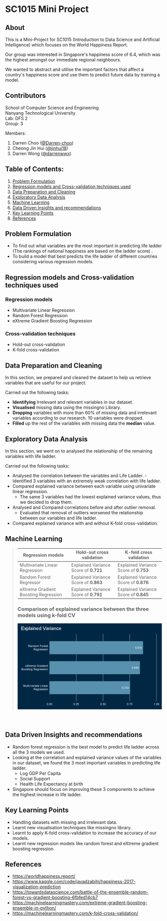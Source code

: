 # SC1015 Mini Project

## About

This is a Mini-Project for SC1015 (Introduction to Data Science and Artificial Intelligence) which focuses on the World Happiness Report. 

Our group was interested in Singapore's happiness score of 6.4, which was the highest amongst our immediate regional neighbours.

We wanted to abstract and utilise the important factors that affect a country's happiness score and use them to predict future data by training a model.
  
## Contributors

School of Computer Science and Engineering \
Nanyang Technological University \
Lab: DFS 2 \
Group: 3

Members: 
1. Darren Choo ([@Darren-choo](https://github.com/Darren-choo))
2. Cheong Jin Hui ([@jinhui18](https://github.com/jinhui18))
3. Darren Wong ([@darrenwwx](https://github.com/darrenwwx))

## Table of Contents:
1. [Problem Formulation](#Problem-Formulation)
2. [Regression models and Cross-validation techniques used](#Regression-models-and-Cross-validation-techniques-used)
3. [Data Preparation and Cleaning](#Data-Preparation-and-Cleaning)
4. [Exploratory Data Analysis](#Exploratory-Data-Analysis)
5. [Machine Learning](#Machine-Learning)
6. [Data Driven Insights and recommendations](#Data-Driven-Insights-and-recommendations)
7. [Key Learning Points](#Key-Learning-Points)
8. [References](#References)

## Problem Formulation
- To find out what variables are the most important in predicting life ladder (The rankings of national happiness are based on the ladder score) .
- To build a model that best predicts the life ladder of different countries considering various regression models.

## Regression models and Cross-validation techniques used

###  Regression models
- Multivariate Linear Regression 
- Random Forest Regression
- eXtreme Gradient Boosting Regression

### Cross-validation techniques
- Hold-out cross-validation
- K-fold cross-validation

## Data Preparation and Cleaning
In this section, we prepared and cleaned the dataset to help us retrieve variables that are useful for our project.

Carried out the following tasks:

- **Identifying** Irrelevant and relevant variables in our dataset. 
- **Visualised** missing data using the missingno Library.
- **Dropping** variables with more than 60% of missing data and irrelevant variables according to our research. 10 variables were dropped.
- **Filled** up the rest of the variables with missing data the **median** value.


## Exploratory Data Analysis
In this section, we went on to analysed the relationship of the remaining variables with life ladder.

Carried out the following tasks:
- Analysed the correlation between the variables and Life Ladder.
  -Identified 3 variables with an extremely weak correlation with life ladder.
- Compared explained variance between each variable using univariate linear regression.
  - The same 3 variables had the lowest explained variance values, thus we decided to drop them. 
- Analysed and Compared correlations before and after outlier removal.
  - Evaluated that removal of outliers worsened the relationship between our variables and life ladder.
- Compared explained variance with and without K-fold cross-validation.

## Machine Learning

>|**Regression models**|**Hold-out cross validation**|**K-fold cross validation**|
>|---|---|---|
>|Multivariate Linear Regression| Explained Variance Score of **0.721** |Explained Variance Score of **0.753** |
>|Random Forest Regressor|Explained Variance Score of **0.863** |Explained Variance Score of **0.876** |
>|eXtreme Gradient Boosting Regression|Explained Variance Score of **0.791** |Explained Variance Score of **0.845** |
> ### Comparison of explained variance between the three models using k-fold CV
> ![alt text](https://github.com/Darren-Choo/SC1015-DataSci-AI_Python/blob/main/Images/Explained_Variance_models.png)
#### <br>

## Data Driven Insights and recommendations
- Random forest regression is the best model to predict life ladder across all the 3 models we used.
- Looking at the correlation and explained variance values of the variables in our dataset, we found the 3 most important variables in predicting life ladder.
  - Log GDP Per Capita
  - Social Support
  - Health Life Expectancy at birth
- Singapore should focus on improving these 3 components to achieve the highest increase in life ladder.

## Key Learning Points
- Handling datasets with missing and irrelevant data.
- Learnt new visualisation techniques like missingno library.
- Learnt to apply K-fold cross-validation to increase the accuracy of our models.
- Learnt new regression models like random forest and eXtreme gradient boosting regression

## References
- https://worldhappiness.report/
- https://www.kaggle.com/code/javadzabihi/happiness-2017-visualization-prediction
- https://towardsdatascience.com/battle-of-the-ensemble-random-forest-vs-gradient-boosting-6fbfed14cb7
- https://machinelearningmastery.com/extreme-gradient-boosting-ensemble-in-python/
- https://machinelearningmastery.com/k-fold-cross-validation/
